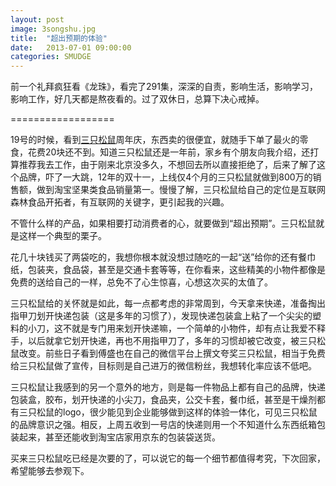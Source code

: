 ```yaml
---
layout: post
image: 3songshu.jpg
title:  "超出预期的体验"
date:   2013-07-01 09:00:00
categories: SMUDGE
---
```



前一个礼拜疯狂看《龙珠》，看完了291集，深深的自责，影响生活，影响学习，影响工作，好几天都是熬夜看的。过了双休日，总算下决心戒掉。

==================

19号的时候，看到<a href="http://www.3songshu.com" target="_blank">三只松鼠</a>周年庆，东西卖的很便宜，就随手下单了最火的零食，花费20块还不到。知道三只松鼠还是一年前，家乡有个朋友向我介绍，还打算推荐我去工作，由于刚来北京没多久，不想回去所以直接拒绝了，后来了解了这个品牌，吓了一大跳，12年的双十一，上线仅4个月的三只松鼠就做到800万的销售额，做到淘宝坚果类食品销量第一。慢慢了解，三只松鼠给自己的定位是互联网森林食品开拓者，有互联网的关键字，更引起我的兴趣。

不管什么样的产品，如果相要打动消费者的心，就要做到“超出预期”。三只松鼠就是这样一个典型的栗子。

花几十块钱买了两袋吃的，我想你根本就没想过随吃的一起“送”给你的还有餐巾纸，包装夹，食品袋，甚至是交通卡套等等，在你看来，这些精美的小物件都像是免费的送给自己的一样，总免不了心生惊喜，心想这次买的太值了。

三只松鼠给的关怀就是如此，每一点都考虑的非常周到，今天拿来快递，准备掏出指甲刀划开快递包装（这是多年的习惯了），发现快递包装盒上粘了一个尖尖的塑料的小刀，这不就是专门用来划开快递嘛，一个简单的小物件，却有点让我爱不释手，以后就拿它划开快递，再也不用指甲刀了，多年的习惯却被它改变，被三只松鼠改变。前些日子看到傅盛也在自己的微信平台上撰文夸奖三只松鼠，相当于免费给三只松鼠做了宣传，目标则是自己进万的微信粉丝，我想转化率应该不低吧。

三只松鼠让我感到的另一个意外的地方，则是每一件物品上都有自己的品牌，快递包装盒，胶布，划开快递的小尖刀，食品夹，公交卡套，餐巾纸，甚至是干燥剂都有三只松鼠的logo，很少能见到企业能够做到这样的体验一体化，可见三只松鼠的品牌意识之强。相反，上周五收到一号店的快递则用一个不知道什么东西纸箱包装起来，甚至还能收到淘宝店家用京东的包装袋送货。

买来三只松鼠吃已经是次要的了，可以说它的每一个细节都值得考究，下次回家，希望能够去参观下。